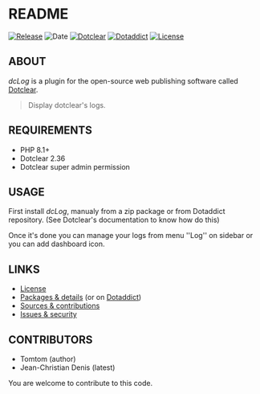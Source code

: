 # README

[![Release](https://img.shields.io/github/v/release/jcdenis/dcLog?color=lightblue)](https://github.com/JcDenis/dcLog/releases)
![Date](https://img.shields.io/github/release-date/jcdenis/dcLog?color=red)
[![Dotclear](https://img.shields.io/badge/dotclear-v2.36-137bbb.svg)](https://fr.dotclear.org/download)
[![Dotaddict](https://img.shields.io/badge/dotaddict-official-9ac123.svg)](https://plugins.dotaddict.org/dc2/details/dcLog)
[![License](https://img.shields.io/github/license/jcdenis/dcLog?color=white)](https://github.com/JcDenis/dcLog/blob/master/LICENSE)

## ABOUT

_dcLog_ is a plugin for the open-source web publishing software called [Dotclear](https://www.dotclear.org).

> Display dotclear's logs.

## REQUIREMENTS

* PHP 8.1+
* Dotclear 2.36
* Dotclear super admin permission

## USAGE

First install _dcLog_, manualy from a zip package or from 
Dotaddict repository. (See Dotclear's documentation to know how do this)

Once it's done you can manage your logs from menu 
''Log'' on sidebar or you can add dashboard icon.

## LINKS

* [License](https://github.com/JcDenis/dcLog/blob/master/LICENSE)
* [Packages & details](https://github.com/JcDenis/dcLog/releases) (or on [Dotaddict](https://plugins.dotaddict.org/dc2/details/dcLog))
* [Sources & contributions](https://github.com/JcDenis/dcLog)
* [Issues & security](https://github.com/JcDenis/dcLog/issues)

## CONTRIBUTORS

* Tomtom (author)
* Jean-Christian Denis (latest)

You are welcome to contribute to this code.
